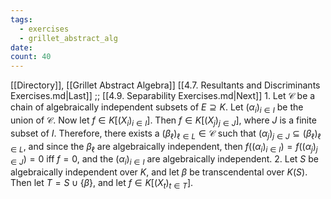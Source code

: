 ```yaml
---
tags:
  - exercises
  - grillet_abstract_alg
date:
count: 40
---
```

[[Directory]], [[Grillet Abstract Algebra]]
[[4.7. Resultants and Discriminants Exercises.md|Last]] ;; [[4.9. Separability Exercises.md|Next]]
1. 
Let $\mathcal{C}$ be a chain of algebraically independent subsets of ${} E \supseteq K {}$. Let ${} (\alpha_{i})_{i \in I} {}$ be the union of $\mathcal{C}$. Now let ${} f \in K[(X_{i})_{i \in I}] {}$. Then ${} f \in K[(X_{j})_{j \in J}] {}$, where $J {}$ is a finite subset of $I$. Therefore, there exists a ${} (\beta_{\ell})_{\ell \in L}  \in \mathcal{C} {}$ such that ${} (\alpha_{j})_{j \in J} \subseteq (\beta_{\ell})_{\ell \in L} {}$, and since the ${} \beta_{\ell}$ are algebraically independent, then ${} f((\alpha_{i})_{i \in I})=f((\alpha_{j})_{j \in J})=0 {}$ iff ${} f=0 {}$, and the ${} (\alpha_{i})_{i \in I} {}$ are algebraically independent.
2. 
Let $S$ be algebraically independent over $K$, and let $\beta$ be transcendental over $K(S)$. Then let ${} T=S \cup \{ \beta \} {}$, and let ${} f \in K[(X_{t})_{t \in T}] {}$. 